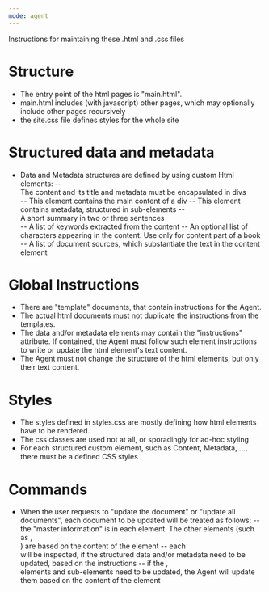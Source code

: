 ```yaml
---
mode: agent
---
```

Instructions for maintaining these .html and .css files

# Structure

- The entry point of the html pages is "main.html".
- main.html includes (with javascript) other pages, which may optionally include other pages recursively
- the site.css file defines styles for the whole site

# Structured data and metadata
- Data and Metadata structures are defined by using custom Html elements:
 -- <div>The content and its title and metadata must be encapsulated in divs</div>
 -- <content>This element contains the main content of a div</content>
 -- <metadata>This element contains metadata, structured in sub-elements</metadata>
 -- <summary>A short summary in two or three sentences</summary>
 -- <keywords>A list of keywords extracted from the content</keywords>
 -- <characters>An optional list of characters appearing in the content. Use only for content part of a book</characters>
 -- <references>A list of document sources, which substantiate the text in the content element</references>

# Global Instructions
- There are "template" documents, that contain instructions for the Agent.
- The actual html documents must not duplicate the instructions from the templates.
- The data and/or metadata elements may contain the "instructions" attribute. If contained, the Agent must follow such element instructions to write or update the html element's text content.
- The Agent must not change the structure of the html elements, but only their text content.

# Styles
- The styles defined in styles.css are mostly defining how html elements have to be rendered.
- The css classes are used not at all, or sporadingly for ad-hoc styling
- For each structured custom element, such as Content, Metadata, ..., there must be a defined CSS styles

# Commands
- When the user requests to "update the document" or "update all documents", each document to be updated will be treated as follows:
 -- the "master information" is in each <content> element. The other elements (such as <metadata>, <summary>) are based on the content of the <content> element
 -- each <div> will be inspected, if the structured data and/or metadata need to be updated, based on the instructions
 -- if the <metadata>, <summary> elements and sub-elements need to be updated, the Agent will update them based on the content of the <content> element
 